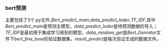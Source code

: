 ### bert预测  
主要包括了3个.py文件,*Bert_predict_main*,*data_predict_loder*,*TF_IDF*,其中*Bert_predict_main*是预测主模型，*data_predict_loder*是待预测数据的导入；*TF_IDF*是最初用于集成学习用到的模型，*data_random_get*是*Bert_Genrator*文件下*bert_fine_tune*的验证数据集，*result_predict*是每次验证生成的数据文件。
